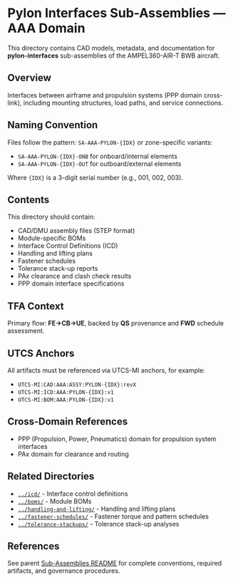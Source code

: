 # Pylon Interfaces Sub-Assemblies — AAA Domain

This directory contains CAD models, metadata, and documentation for **pylon-interfaces** sub-assemblies of the AMPEL360-AIR-T BWB aircraft.

## Overview

Interfaces between airframe and propulsion systems (PPP domain cross-link), including mounting structures, load paths, and service connections.

## Naming Convention

Files follow the pattern: `SA-AAA-PYLON-{IDX}` or zone-specific variants:
- `SA-AAA-PYLON-{IDX}-ONB` for onboard/internal elements
- `SA-AAA-PYLON-{IDX}-OUT` for outboard/external elements

Where `{IDX}` is a 3-digit serial number (e.g., 001, 002, 003).

## Contents

This directory should contain:
- CAD/DMU assembly files (STEP format)
- Module-specific BOMs
- Interface Control Definitions (ICD)
- Handling and lifting plans
- Fastener schedules
- Tolerance stack-up reports
- PAx clearance and clash check results
- PPP domain interface specifications

## TFA Context

Primary flow: **FE→CB→UE**, backed by **QS** provenance and **FWD** schedule assessment.

## UTCS Anchors

All artifacts must be referenced via UTCS-MI anchors, for example:
- `UTCS-MI:CAD:AAA:ASSY:PYLON-{IDX}:revX`
- `UTCS-MI:ICD:AAA:PYLON-{IDX}:v1`
- `UTCS-MI:BOM:AAA:PYLON-{IDX}:v1`

## Cross-Domain References

- PPP (Propulsion, Power, Pneumatics) domain for propulsion system interfaces
- PAx domain for clearance and routing

## Related Directories

- [`../icd/`](../icd/) - Interface control definitions
- [`../boms/`](../boms/) - Module BOMs
- [`../handling-and-lifting/`](../handling-and-lifting/) - Handling and lifting plans
- [`../fastener-schedules/`](../fastener-schedules/) - Fastener torque and pattern schedules
- [`../tolerance-stackups/`](../tolerance-stackups/) - Tolerance stack-up analyses

## References

See parent [Sub-Assemblies README](../README.md) for complete conventions, required artifacts, and governance procedures.
